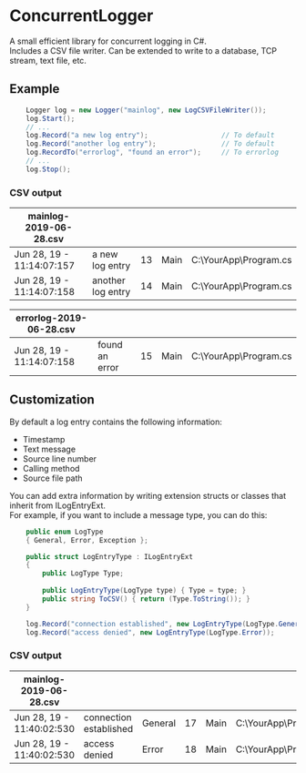 # ConcurrentLogger

A small efficient library for concurrent logging in C#.\
Includes a CSV file writer. Can be extended to write to a database, TCP stream, text file, etc.

## Example

```csharp
	Logger log = new Logger("mainlog", new LogCSVFileWriter());
	log.Start();
	// ...
	log.Record("a new log entry");					// To default
	log.Record("another log entry");				// To default
	log.RecordTo("errorlog", "found an error");		// To errorlog
	// ...
	log.Stop();
```

### CSV output

| mainlog-2019-06-28.csv    |                   |     |      |                       |
| ------------------------- | ----------------- | --- | ---- | --------------------- |
| Jun 28, 19 - 11:14:07:157 | a new log entry   | 13  | Main | C:\YourApp\Program.cs |
| Jun 28, 19 - 11:14:07:158 | another log entry | 14  | Main | C:\YourApp\Program.cs |

| errorlog-2019-06-28.csv   |                |     |      |                       |
| ------------------------- | -------------- | --- | ---- | --------------------- |
| Jun 28, 19 - 11:14:07:158 | found an error | 15  | Main | C:\YourApp\Program.cs |

## Customization

By default a log entry contains the following information:
- Timestamp
- Text message
- Source line number
- Calling method
- Source file path

You can add extra information by writing extension structs or classes that inherit from ILogEntryExt.\
For example, if you want to include a message type, you can do this:

```csharp
	public enum LogType
	{ General, Error, Exception };

	public struct LogEntryType : ILogEntryExt
	{
		public LogType Type;
		
		public LogEntryType(LogType type) { Type = type; }
		public string ToCSV() {	return (Type.ToString()); }
	}
```

```csharp
	log.Record("connection established", new LogEntryType(LogType.General));
	log.Record("access denied", new LogEntryType(LogType.Error));
```

### CSV output

| mainlog-2019-06-28.csv    |                        |         |     |      |                       |
| ------------------------- | -----------------------|---------| --- | ---- | --------------------- |
| Jun 28, 19 - 11:40:02:530 | connection established | General | 17  | Main | C:\YourApp\Program.cs |
| Jun 28, 19 - 11:40:02:530 | access denied          | Error   | 18  | Main | C:\YourApp\Program.cs |
